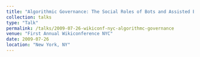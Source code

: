 ```yaml
---
title: "Algorithmic Governance: The Social Roles of Bots and Assisted Editing Tools"
collection: talks
type: "Talk"
permalink: /talks/2009-07-26-wikiconf-nyc-algorithmc-governance
venue: "First Annual Wikiconference NYC"
date: 2009-07-26
location: "New York, NY"
---
```

